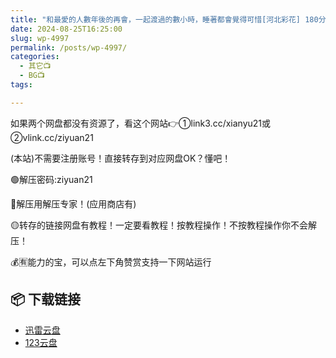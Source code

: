 ```yaml
---
title: "和最愛的人數年後的再會，一起渡過的數小時，睡著都會覺得可惜[河北彩花] 180分钟"
date: 2024-08-25T16:25:00
slug: wp-4997
permalink: /posts/wp-4997/
categories:
  - 其它📺
  - BG📺
tags:

---
```


如果两个网盘都没有资源了，看这个网站👉①link3.cc/xianyu21或②vlink.cc/ziyuan21

(本站)不需要注册账号！直接转存到对应网盘OK？懂吧！

🟢解压密码:ziyuan21

🔵解压用解压专家！(应用商店有)

🟡转存的链接网盘有教程！一定要看教程！按教程操作！不按教程操作你不会解压！

💰🈶能力的宝，可以点左下角赞赏支持一下网站运行

## 📦 下载链接
- [迅雷云盘](https://blziyuan21.com/pay-download/4997?key=7933ccef92&down_id=0)
- [123云盘](https://blziyuan21.com/pay-download/4997?key=7933ccef92&down_id=1)

